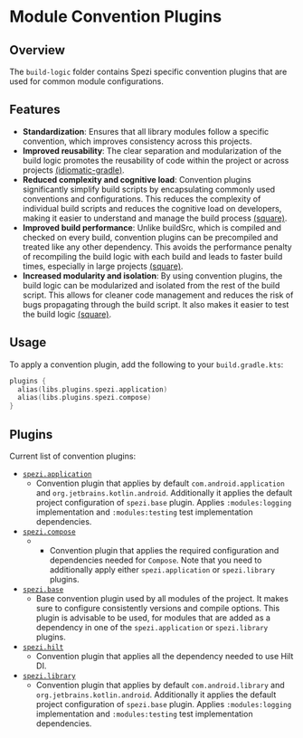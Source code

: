 # Module Convention Plugins

## Overview

The `build-logic` folder contains Spezi specific convention plugins that are used for common
module configurations.

## Features

- **Standardization**: Ensures that all library modules follow a specific convention, which improves
  consistency across this projects.
- **Improved reusability**: The clear separation and modularization of the build logic promotes the
  reusability of code within the project or across
  projects [(idiomatic-gradle)](https://github.com/jjohannes/idiomatic-gradle).
- **Reduced complexity and cognitive load**: Convention plugins significantly simplify build scripts
  by encapsulating commonly used conventions and configurations. This reduces the complexity of
  individual build scripts and reduces the cognitive load on developers, making it easier to
  understand and manage the build
  process [(square)](https://developer.squareup.com/blog/herding-elephants/).
- **Improved build performance**: Unlike buildSrc, which is compiled and checked on every build,
  convention plugins can be precompiled and treated like any other dependency. This avoids the
  performance penalty of recompiling the build logic with each build and leads to faster build
  times, especially in large
  projects [(square)](https://developer.squareup.com/blog/herding-elephants/).
- **Increased modularity and isolation**: By using convention plugins, the build logic can be
  modularized and isolated from the rest of the build script. This allows for cleaner code
  management and reduces the risk of bugs propagating through the build script. It also makes it
  easier to test the build logic [(square)](https://developer.squareup.com/blog/herding-elephants/).

## Usage

To apply a convention plugin, add the following to your `build.gradle.kts`:

```kotlin
plugins {
  alias(libs.plugins.spezi.application)
  alias(libs.plugins.spezi.compose)
}
```

## Plugins

Current list of convention plugins:

- [`spezi.application`](convention/src/main/kotlin/edu/stanford/spezi/build/logic/convention/plugins/SpeziApplicationConventionPlugin.kt)
  - Convention plugin that applies by default `com.android.application` and `org.jetbrains.kotlin.android`. Additionally it applies the default project configuration of `spezi.base` plugin. Applies `:modules:logging` implementation and `:modules:testing` test implementation dependencies.
- [`spezi.compose`](convention/src/main/kotlin/edu/stanford/spezi/build/logic/convention/plugins/SpeziComposeConventionPlugin.kt)
  - - Convention plugin that applies the required configuration and dependencies needed for `Compose`. Note that you need to additionally apply either `spezi.application` or `spezi.library` plugins.
- [`spezi.base`](convention/src/main/kotlin/edu/stanford/spezi/build/logic/convention/plugins/SpeziBaseConfigConventionPlugin.kt)
  - Base convention plugin used by all modules of the project. It makes sure to configure consistently versions and compile options. This plugin is advisable to be used, for modules that are added as a dependency in one of the `spezi.application` or `spezi.library` plugins.
- [`spezi.hilt`](convention/src/main/kotlin/edu/stanford/spezi/build/logic/convention/plugins/HiltConventionPlugin.kt)
  - Convention plugin that applies all the dependency needed to use Hilt DI.
- [`spezi.library`](convention/src/main/kotlin/edu/stanford/spezi/build/logic/convention/plugins/SpeziLibraryConventionPlugin.kt)
  - Convention plugin that applies by default `com.android.library` and `org.jetbrains.kotlin.android`. Additionally it applies the default project configuration of `spezi.base` plugin. Applies `:modules:logging` implementation and `:modules:testing` test implementation dependencies.


